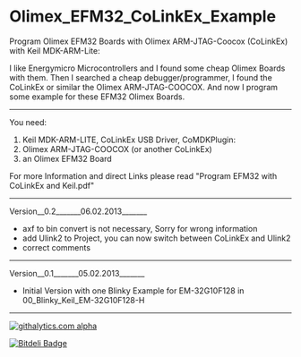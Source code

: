Olimex_EFM32_CoLinkEx_Example
=============================

Program Olimex EFM32 Boards with Olimex ARM-JTAG-Coocox (CoLinkEx) with Keil MDK-ARM-Lite:

I like Energymicro Microcontrollers and I found some cheap Olimex Boards with them. 
Then I searched a cheap debugger/programmer, I found the CoLinkEx or similar the 
Olimex ARM-JTAG-COOCOX. And now I program some example for these EFM32 Olimex Boards.


___________________________

You need:

1. Keil MDK-ARM-LITE, CoLinkEx USB Driver, CoMDKPlugin:
2. Olimex ARM-JTAG-COOCOX (or another CoLinkEx)
3. an Olimex EFM32 Board

For more Information and direct Links please read "Program EFM32 with CoLinkEx and Keil.pdf"
___________________________

Version__0.2_______06.02.2013_______

- axf to bin convert is not necessary, Sorry for wrong information
- add Ulink2 to Project, you can now switch between CoLinkEx and Ulink2
- correct comments

___________________________

Version__0.1_______05.02.2013_______ 

- Initial Version with one Blinky Example for EM-32G10F128 in 
00_Blinky_Keil_EM-32G10F128-H

___________________________

[![githalytics.com alpha](https://cruel-carlota.pagodabox.com/186d4a7ac27adcbf9b13761e64bb4288 "githalytics.com")](http://githalytics.com/nopeppermint/Olimex_EFM32_CoLinkEx_Example)

[![Bitdeli Badge](https://d2weczhvl823v0.cloudfront.net/nopeppermint/Olimex_EFM32_CoLinkEx_Example/trend.png)](https://bitdeli.com/free "Bitdeli Badge")